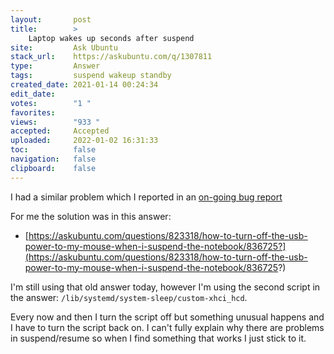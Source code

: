 ```yaml
---
layout:       post
title:        >
    Laptop wakes up seconds after suspend
site:         Ask Ubuntu
stack_url:    https://askubuntu.com/q/1307811
type:         Answer
tags:         suspend wakeup standby
created_date: 2021-01-14 00:24:34
edit_date:    
votes:        "1 "
favorites:    
views:        "933 "
accepted:     Accepted
uploaded:     2022-01-02 16:31:33
toc:          false
navigation:   false
clipboard:    false
---
```


I had a similar problem which I reported in an [on-going bug report][1]

For me the solution was in this answer:

- [https://askubuntu.com/questions/823318/how-to-turn-off-the-usb-power-to-my-mouse-when-i-suspend-the-notebook/836725?](https://askubuntu.com/questions/823318/how-to-turn-off-the-usb-power-to-my-mouse-when-i-suspend-the-notebook/836725?)

I'm still using that old answer today, however I'm using the second script in the answer: `/lib/systemd/system-sleep/custom-xhci_hcd`.

Every now and then I turn the script off but something unusual happens and I have to turn the script back on. I can't fully explain why there are problems in suspend/resume so when I find something that works I just stick to it.


  [1]: https://bugs.launchpad.net/ubuntu/+source/linux/+bug/1774994
